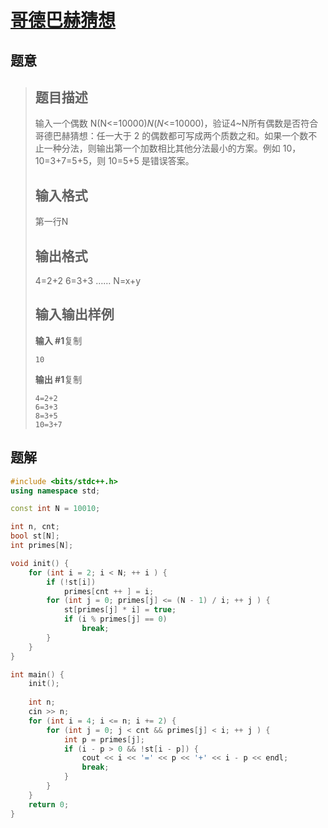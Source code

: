 #  [哥德巴赫猜想](https://www.luogu.com.cn/problem/P1304)

## 题意

>   ## 题目描述
>
>   输入一个偶数 N(N<=10000)*N*(*N*<=10000)，验证4~N所有偶数是否符合哥德巴赫猜想：任一大于 2 的偶数都可写成两个质数之和。如果一个数不止一种分法，则输出第一个加数相比其他分法最小的方案。例如 10，10=3+7=5+5，则 10=5+5 是错误答案。
>
>   ## 输入格式
>
>   第一行N
>
>   ## 输出格式
>
>   4=2+2 6=3+3 …… N=x+y
>
>   ## 输入输出样例
>
>   **输入 #1**复制
>
>   ```
>   10
>   ```
>
>   **输出 #1**复制
>
>   ```
>   4=2+2
>   6=3+3
>   8=3+5
>   10=3+7
>   ```

## 题解



```c++
#include <bits/stdc++.h>
using namespace std;

const int N = 10010;

int n, cnt;
bool st[N];
int primes[N];

void init() {
    for (int i = 2; i < N; ++ i ) {
        if (!st[i])
            primes[cnt ++ ] = i;
        for (int j = 0; primes[j] <= (N - 1) / i; ++ j ) {
            st[primes[j] * i] = true;
            if (i % primes[j] == 0)
                break;
        }
    }
}

int main() {
    init();
    
    int n;
    cin >> n;
    for (int i = 4; i <= n; i += 2) {
        for (int j = 0; j < cnt && primes[j] < i; ++ j ) {
            int p = primes[j];
            if (i - p > 0 && !st[i - p]) {
                cout << i << '=' << p << '+' << i - p << endl;
                break;
            }
        }
    }
    return 0;
}
```



```python3

```

